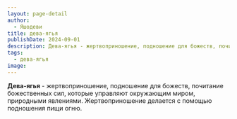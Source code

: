 ```yaml
---
layout: page-detail
author:
  - Яшодеви
title: дева-ягья
publishDate: 2024-09-01
description: Дева-ягья - жертвоприношение, подношение для божеств, почитание божественных сил, которые управляют окружающим миром, природными явлениями. Жертвоприношение делается с помощью подношения пищи огню.
tags:
  - дева-ягья
image:
---
```

**Дева-ягья** - жертвоприношение, подношение для божеств, почитание божественных сил, которые управляют окружающим миром, природными явлениями. Жертвоприношение делается с помощью подношения пищи огню.

